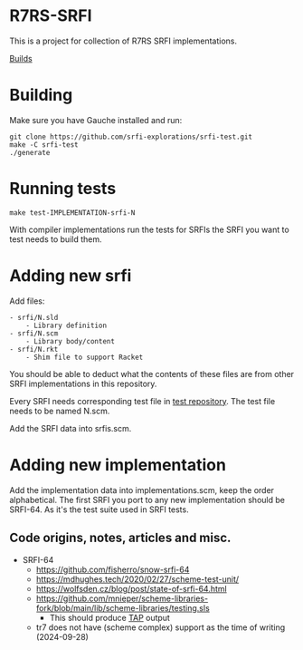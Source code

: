 # R7RS-SRFI

This is a project for collection of R7RS SRFI implementations.

[Builds](https://jenkins.staging.scheme.org/job/r7rs/job/r7rs-srfi/)

# Building

Make sure you have Gauche installed and run:

    git clone https://github.com/srfi-explorations/srfi-test.git
    make -C srfi-test
    ./generate

# Running tests

    make test-IMPLEMENTATION-srfi-N

With compiler implementations run the tests for SRFIs the SRFI you want to test needs to build them.

# Adding new srfi

Add files:

    - srfi/N.sld
        - Library definition
    - srfi/N.scm
        - Library body/content
    - srfi/N.rkt
        - Shim file to support Racket

You should be able to deduct what the contents of these files are from other SRFI implementations
in this repository.

Every SRFI needs corresponding test file in [test repository](https://github.com/srfi-explorations/srfi-test).
The test file needs to be named N.scm.

Add the SRFI data into srfis.scm.

# Adding new implementation

Add the implementation data into implementations.scm, keep the order alphabetical.
The first SRFI you port to any new implementation should be SRFI-64. As it's the test suite used
in SRFI tests.

## Code origins, notes, articles and misc.

- SRFI-64
    - https://github.com/fisherro/snow-srfi-64
    - https://mdhughes.tech/2020/02/27/scheme-test-unit/
    - https://wolfsden.cz/blog/post/state-of-srfi-64.html
    - https://github.com/mnieper/scheme-libraries-fork/blob/main/lib/scheme-libraries/testing.sls
        - This should produce [TAP](https://testanything.org/) output
    - tr7 does not have (scheme complex) support as the time of writing (2024-09-28)
